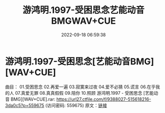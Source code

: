 ﻿---
title: 游鸿明.1997-受困思念艺能动音BMGWAV+CUE
date: 2022-09-18 06:59:38
categories: WAV车载音乐、镜像
tags: 华语中文
---
# 游鸿明.1997-受困思念[艺能动音BMG][WAV+CUE]

曲目：
01.受困思念
02.再爱一遍
03.寂寞来过夜
04.爱不必猜
05.谎言
06.在乎我的人
07.真爱无罪
08.真真假假
09.陪你
10.照顾
游鸿明.1997 - 受困思念 [艺能动音 BMG][WAV+CUE].rar: https://url27.ctfile.com/f/9388027-515618216-3da0c5?p=559675
(访问密码: 559675)
原文：[链接](https://blog.sina.com.cn/s/blog_1647c7e7601030zgm.html)